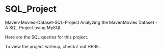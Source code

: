 # SQL_Project
Maven-Movies-Dataset-SQL-Project
Analyzing the MavenMovies Dataset - A SQL Project using MySQL

Here are the SQL queries for this project.

To view the project writeup, check it out HERE.
